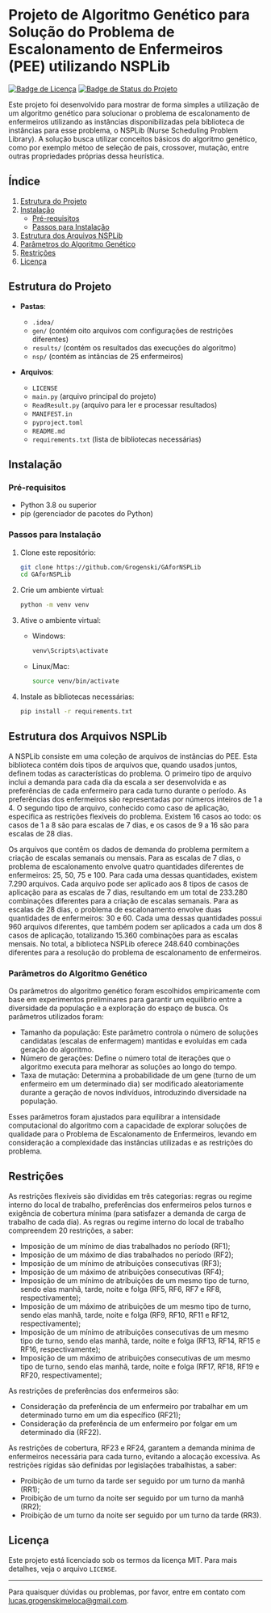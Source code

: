 # Projeto de Algoritmo Genético para Solução do Problema de Escalonamento de Enfermeiros (PEE) utilizando NSPLib

[![Badge de Licença](https://img.shields.io/badge/License-MIT-yellow.svg)](https://opensource.org/licenses/MIT)
[![Badge de Status do Projeto](https://img.shields.io/badge/Status-Em%20Desenvolvimento-blue.svg)](https://github.com/seu-usuario/seu-projeto)

Este projeto foi desenvolvido para mostrar de forma simples a utilização de um algoritmo genético para solucionar o problema de escalonamento de enfermeiros utilizando as instâncias disponibilizadas pela biblioteca de instâncias para esse problema, o NSPLib (Nurse Scheduling Problem Library). A solução busca utilizar conceitos básicos do algoritmo genético, como por exemplo métoo de seleção de pais, crossover, mutação, entre outras propriedades próprias dessa heurística.

## Índice

1. [Estrutura do Projeto](#estrutura-do-projeto)
2. [Instalação](#instalação)
    - [Pré-requisitos](#pré-requisitos)
    - [Passos para Instalação](#passos-para-instalação)
4. [Estrutura dos Arquivos NSPLib](##estrutura-dos-arquivos-nsplib)
5. [Parâmetros do Algoritmo Genético](#parâmetros-do-algoritmo-genético)
6. [Restrições](#restrições)
7. [Licença](#licença)

## Estrutura do Projeto

- **Pastas**:
  - `.idea/`
  - `gen/` (contém oito arquivos com configurações de restrições diferentes)
  - `results/` (contém os resultados das execuções do algoritmo)
  - `nsp/` (contém as intâncias de 25 enfermeiros)

- **Arquivos**:
  - `LICENSE`
  - `main.py` (arquivo principal do projeto)
  - `ReadResult.py` (arquivo para ler e processar resultados)
  - `MANIFEST.in`
  - `pyproject.toml`
  - `README.md`
  - `requirements.txt` (lista de bibliotecas necessárias)


## Instalação

### Pré-requisitos

- Python 3.8 ou superior
- pip (gerenciador de pacotes do Python)

### Passos para Instalação

1. Clone este repositório:
   ```bash
   git clone https://github.com/Grogenski/GAforNSPLib
   cd GAforNSPLib
   ```

2. Crie um ambiente virtual:
   ```bash
   python -m venv venv
   ```

3. Ative o ambiente virtual:

   - Windows:
     ```bash
     venv\Scripts\activate
     ```
   - Linux/Mac:
     ```bash
     source venv/bin/activate
     ```

4. Instale as bibliotecas necessárias:
   ```bash
   pip install -r requirements.txt
   ```

## Estrutura dos Arquivos NSPLib

A NSPLib consiste em uma coleção de arquivos de instâncias do PEE. Esta biblioteca contém dois tipos de arquivos que, quando usados juntos, definem todas as características do problema. O primeiro tipo de arquivo inclui a demanda para cada dia da escala a ser desenvolvida e as preferências de cada enfermeiro para cada turno durante o período. As preferências dos enfermeiros são representadas por números inteiros de 1 a 4. O segundo tipo de arquivo, conhecido como caso de aplicação, especifica as restrições flexíveis do problema. Existem 16 casos ao todo: os casos de 1 a 8 são para escalas de 7 dias, e os casos de 9 a 16 são para escalas de 28 dias.

Os arquivos que contêm os dados de demanda do problema permitem a criação de escalas semanais ou mensais. Para as escalas de 7 dias, o problema de escalonamento envolve quatro quantidades diferentes de enfermeiros: 25, 50, 75 e 100. Para cada uma dessas quantidades, existem 7.290 arquivos. Cada arquivo pode ser aplicado aos 8 tipos de casos de aplicação para as escalas de 7 dias, resultando em um total de 233.280 combinações diferentes para a criação de escalas semanais. Para as escalas de 28 dias, o problema de escalonamento envolve duas quantidades de enfermeiros: 30 e 60. Cada uma dessas quantidades possui 960 arquivos diferentes, que também podem ser aplicados a cada um dos 8 casos de aplicação, totalizando 15.360 combinações para as escalas mensais. No total, a biblioteca NSPLib oferece 248.640 combinações diferentes para a resolução do problema de escalonamento de enfermeiros.

### Parâmetros do Algoritmo Genético

Os parâmetros do algoritmo genético foram escolhidos empiricamente com base em experimentos preliminares para garantir um equilíbrio entre a diversidade da população e a exploração do espaço de busca. Os parâmetros utilizados foram:

- Tamanho da população: Este parâmetro controla o número de soluções candidatas (escalas de enfermagem) mantidas e evoluídas em cada geração do algoritmo.
- Número de gerações: Define o número total de iterações que o algoritmo executa para melhorar as soluções ao longo do tempo.
- Taxa de mutação: Determina a probabilidade de um gene (turno de um enfermeiro em um determinado dia) ser modificado aleatoriamente durante a geração de novos indivíduos, introduzindo diversidade na população.

Esses parâmetros foram ajustados para equilibrar a intensidade computacional do algoritmo com a capacidade de explorar soluções de qualidade para o Problema de Escalonamento de Enfermeiros, levando em consideração a complexidade das instâncias utilizadas e as restrições do problema.

## Restrições
 
As restrições flexíveis são divididas em três categorias: regras ou regime interno do local de trabalho, preferências dos enfermeiros pelos turnos e exigência de cobertura mínima (para satisfazer a demanda de carga de trabalho de cada dia). As regras ou regime interno do local de trabalho compreendem 20 restrições, a saber: 
- Imposição de um mínimo de dias trabalhados no período (RF1); 
- Imposição de um máximo de dias trabalhados no período (RF2); 
- Imposição de um mínimo de atribuições consecutivas (RF3); 
- Imposição de um máximo de atribuições consecutivas (RF4); 
- Imposição de um mínimo de atribuições de um mesmo tipo de turno, sendo elas manhã, tarde, noite e folga (RF5, RF6, RF7 e RF8, respectivamente); 
- Imposição de um máximo de atribuições de um mesmo tipo de turno, sendo elas manhã, tarde, noite e folga (RF9, RF10, RF11 e RF12, respectivamente); 
- Imposição de um mínimo de atribuições consecutivas de um mesmo tipo de turno, sendo elas manhã, tarde, noite e folga (RF13, RF14, RF15 e RF16, respectivamente); 
- Imposição de um máximo de atribuições consecutivas de um mesmo tipo de turno, sendo elas manhã, tarde, noite e folga (RF17, RF18, RF19 e RF20, respectivamente); 

As restrições de preferências dos enfermeiros são: 
- Consideração da preferência de um enfermeiro por trabalhar em um determinado turno em um dia específico (RF21); 
- Consideração da preferência de um enfermeiro por folgar em um determinado dia (RF22).

As restrições de cobertura, RF23 e RF24, garantem a demanda mínima de enfermeiros necessária para cada turno, evitando a alocação excessiva.
As restrições rígidas são definidas por legislações trabalhistas, a saber: 
- Proibição de um turno da tarde ser seguido por um turno da manhã (RR1); 
- Proibição de um turno da noite ser seguido por um turno da manhã (RR2); 
- Proibição de um turno da noite ser seguido por um turno da tarde (RR3).

## Licença

Este projeto está licenciado sob os termos da licença MIT. Para mais detalhes, veja o arquivo `LICENSE`.

---

Para quaisquer dúvidas ou problemas, por favor, entre em contato com lucas.grogenskimeloca@gmail.com.
